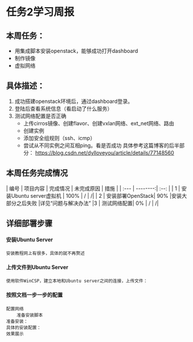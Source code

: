 # 任务2学习周报
## 本周任务：
- 用集成脚本安装openstack，能够成功打开dashboard
- 制作镜像
- 虚拟网络

## 具体描述：
1. 成功搭建openstack环境后，通过dashboard登录。
2. 登陆后查看系统信息（看启动了什么服务）
3. 测试网络配置是否正确
    - 上传cirros镜像、创建flavor、创建vxlan网络、ext_net网络、路由
    - 创建实例
    - 添加安全组规则（ssh、icmp）
    - 尝试从不同实例之间互相ping。看是否成功
    具体参考这篇博客的后半部分：
    https://blog.csdn.net/dylloveyou/article/details/77148560  

## 本周任务完成情况
| 编号  | 项目内容 | 完成情况  | 未完成原因  | 措施  |
| :--- | --------:| :--: |
| 1 | 安装Ubuntu server虚拟机 |  100%  | / | /|
| 2     |   安装部署OpenStack|  90%  |安装大部分之后失败 |详见“问题与解决办法”
|3    |    测试网络配置| 0%  | / | /|

## 详细部署步骤
#### 安装Ubuntu Server
	安装教程网上有很多，具体的就不再赘述
#### 上传文件到Ubuntu Server
	使用软件WinCSP，建立本地和Ubuntu server之间的连接，上传文件：
	
####  按照文档一步一步的配置
	配置网络
		准备安装脚本
	准备安装：
	具体的安装配置：
	效果展示
	
